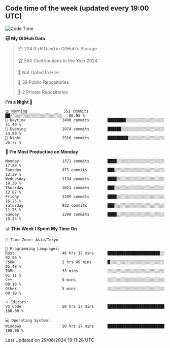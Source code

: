 ## Code time of the week (updated every 19:00 UTC)

<!--START_SECTION:waka-->
![Code Time](http://img.shields.io/badge/Code%20Time-3%2C338%20hrs%206%20mins-blue)

**🐱 My GitHub Data** 

> 📦 224.0 kB Used in GitHub's Storage 
 > 
> 🏆 560 Contributions in the Year 2024
 > 
> 🚫 Not Opted to Hire
 > 
> 📜 38 Public Repositories 
 > 
> 🔑 2 Private Repositories 
 > 
**I'm a Night 🦉** 

```text
🌞 Morning                551 commits         ██░░░░░░░░░░░░░░░░░░░░░░░   06.95 % 
🌆 Daytime                2490 commits        ████████░░░░░░░░░░░░░░░░░   31.40 % 
🌃 Evening                1974 commits        ██████░░░░░░░░░░░░░░░░░░░   24.89 % 
🌙 Night                  2916 commits        █████████░░░░░░░░░░░░░░░░   36.77 % 
```
📅 **I'm Most Productive on Monday** 

```text
Monday                   1371 commits        ████░░░░░░░░░░░░░░░░░░░░░   17.29 % 
Tuesday                  975 commits         ███░░░░░░░░░░░░░░░░░░░░░░   12.29 % 
Wednesday                1134 commits        ████░░░░░░░░░░░░░░░░░░░░░   14.30 % 
Thursday                 1021 commits        ███░░░░░░░░░░░░░░░░░░░░░░   12.87 % 
Friday                   1289 commits        ████░░░░░░░░░░░░░░░░░░░░░   16.25 % 
Saturday                 932 commits         ███░░░░░░░░░░░░░░░░░░░░░░   11.75 % 
Sunday                   1209 commits        ████░░░░░░░░░░░░░░░░░░░░░   15.24 % 
```


📊 **This Week I Spent My Time On** 

```text
🕑︎ Time Zone: Asia/Tokyo

💬 Programming Languages: 
Rust                     46 hrs 32 mins      ███████████████████████░░   92.56 % 
JSON                     2 hrs 45 mins       █░░░░░░░░░░░░░░░░░░░░░░░░   05.48 % 
TOML                     33 mins             ░░░░░░░░░░░░░░░░░░░░░░░░░   01.11 % 
C++                      5 mins              ░░░░░░░░░░░░░░░░░░░░░░░░░   00.19 % 
Other                    5 mins              ░░░░░░░░░░░░░░░░░░░░░░░░░   00.19 % 

🔥 Editors: 
VS Code                  50 hrs 17 mins      █████████████████████████   100.00 % 

💻 Operating System: 
Windows                  50 hrs 17 mins      █████████████████████████   100.00 % 
```


 Last Updated on 29/06/2024 19:11:28 UTC
<!--END_SECTION:waka-->